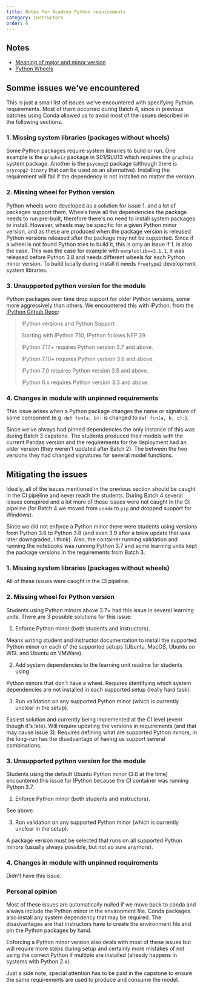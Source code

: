 ```yaml
---
title: Notes for Academy Python requirements
category: Instructors
order: 6
---
```



## Notes
* [Meaning of major and minor version](https://the-hitchhikers-guide-to-packaging.readthedocs.io/en/latest/specification.html#sequence-based-scheme)
* [Python Wheels](https://pythonwheels.com/)

## Somme issues we've encountered
This is just a small list of issues we've encountered with specifying Python 
requirements.
Most of them occurred during Batch 4, since in previous batches using Conda 
allowed us to avoid most of the issues described in the following sections.


### 1. Missing system libraries (packages without wheels)
Some Python packages require system libraries to build or run.
One example is the `graphviz` package in S01/SLU13 which requires the 
`graphviz` system package.
Another is the `psycopg2` package (although there is `psycopg2-binary` that 
can be used as an alternative).
Installing the requirement will fail if the dependency is not installed no 
matter the version.


### 2. Missing wheel for Python version
Python wheels were developed as a solution for issue 1. and a lot of packages
support them.
Wheels have all the dependencies the package needs to run pre-built, therefore
there's no need to install system packages to install.
However, wheels may be specific for a given Python minor version, and as these 
are produced when the package version is released Python versions released
after the package may not be supported.
Since if a wheel is not found Python tries to build it, this is only an issue 
if 1. is also the case.
This was the case for example with `matplotlib==3.1.1`, it was released before
Python 3.8 and needs different wheels for each Python minor version.
To build locally during install it needs `freetype2` development system
libraries.


### 3. Unsupported python version for the module
Python packages over time drop support for older Python versions, some more 
aggressively than others.
We encountered this with IPython, from the 
[IPython Github Repo](https://github.com/ipython/ipython):
> IPython versions and Python Support
>
> Starting with IPython 7.10, IPython follows NEP 29
>
> IPython 7.17+ requires Python version 3.7 and above.
>
> IPython 7.10+ requires Python version 3.6 and above.
>
> IPython 7.0 requires Python version 3.5 and above.
>
> IPython 6.x requires Python version 3.3 and above.


### 4. Changes in module with unpinned requirements
This issue arises when a Python package changes the name or signature of some
component (e.g. `def fcn(a, b):` is changed to `def fcn(a, b, c):`).

Since we've always had pinned dependencies the only instance of this was during
Batch 3 capstone.
The students produced their models with the current Pandas version and
the requirements for the deployment had an older version (they weren't 
updated after Batch 2).
The between the two versions they had changed signatures for several
model functions.


## Mitigating the issues
Ideally, all of the issues mentioned in the previous section should be caught 
in the CI pipeline and never reach the students.
During Batch 4 several issues conspired and a lot more of these issues
were not caught in the CI pipeline (for Batch 4 we moved from `conda` to `pip`
and dropped support for Windows).

Since we did not enforce a Python minor there were students using versions from
Python 3.6 to Python 3.8 (and even 3.9 after a brew update that was later 
downgraded, I think).
Also, the container running validation and running the notebooks was running
Python 3.7 and some learning units kept the package versions in the 
requirements from Batch 3.

### 1. Missing system libraries (packages without wheels)
All of these issues were caught in the CI pipeline.

### 2. Missing wheel for Python version
Students using Python minors above 3.7+ had this issue in several learning 
units.
There are 3 possible solutions for this issue:

1. Enforce Python minor (both students and instructors).

Means writing student and instructor documentation to install
the supported Python minor on each of the supported setups (Ubuntu, MacOS,
Ubuntu on WSL and Ubuntu on VMWare).

2. Add system dependencies to the learning unit readme for students using

Python minors that don't have a wheel.
Requires identifying which system dependencies are not installed in each
supported setup (really hard task).

3. Run validation on any supported Python minor (which is currently unclear in 
the setup).

Easiest solution and currently being implemented at the CI level (event though
it's late).
Will require updating the versions in requirements (and that may cause
issue 3).
Requires defining what are supported Python minors, in the long-run has the
disadvantage of having us support several combinations.

### 3. Unsupported python version for the module
Students using the default Ubuntu Python minor (3.6 at the time) encountered 
this issue for IPython because the CI container was running Python 3.7.

1. Enforce Python minor (both students and instructors).

See above.

3. Run validation on any supported Python minor (which is currently unclear in 
the setup).

A package version must be selected that runs on all supported Python minors
(usually always possible, but not so sure anymore).


### 4. Changes in module with unpinned requirements
Didn't have this issue.


### Personal opinion
Most of these issues are automatically nulled if we move back to conda
and always include the Python minor in the environment file.
Conda packages also install any system dependency that may be required.
The disadvantages are that instructors have to create the environment
file and pin the Python packages by hand.

Enforcing a Python minor version also deals with most of these issues
but will require more steps during setup and certainly more mistakes
of not using the correct Python if multiple are installed (already 
happens in systems with Python 2.x).

Just a side note, special attention has to be paid in the capstone to ensure 
the same requirements are used to produce and consume the model.